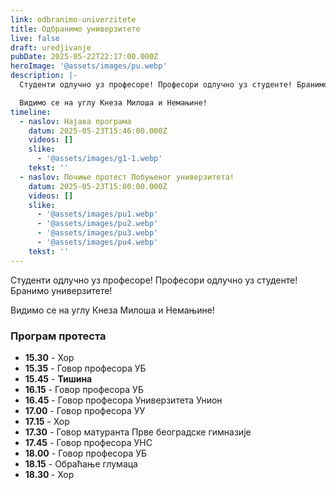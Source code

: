```yaml
---
link: odbranimo-univerzitete
title: Одбранимо универзитете
live: false
draft: uredjivanje
pubDate: 2025-05-22T22:17:00.000Z
heroImage: '@assets/images/pu.webp'
description: |-
  Студенти одлучно уз професоре! Професори одлучно уз студенте! Бранимо универзитете!

  Видимо се на углу Кнеза Милоша и Немањине!
timeline:
  - naslov: Најава програма
    datum: 2025-05-23T15:46:00.000Z
    videos: []
    slike:
      - '@assets/images/g1-1.webp'
    tekst: ''
  - naslov: Почиње протест Побуњеног универзитета!
    datum: 2025-05-23T15:00:00.000Z
    videos: []
    slike:
      - '@assets/images/pu1.webp'
      - '@assets/images/pu2.webp'
      - '@assets/images/pu3.webp'
      - '@assets/images/pu4.webp'
    tekst: ''
---
```

Студенти одлучно уз професоре! Професори одлучно уз студенте! Бранимо универзитете!

Видимо се на углу Кнеза Милоша и Немањине!

### Програм протеста

- **15.30** - Хор
- **15.35** - Говор професора УБ
- **15.45** - **Тишина**
- **16.15** - Говор професора УБ
- **16.45** - Говор професора Универзитета Унион
- **17.00** - Говор професора УУ
- **17.15** - Хор
- **17.30** - Говор матуранта Прве београдске гимназије
- **17.45** - Говор професора УНС
- **18.00** - Говор професора УБ
- **18.15** - Обраћање глумаца
- **18.30&#32;**- Хор
